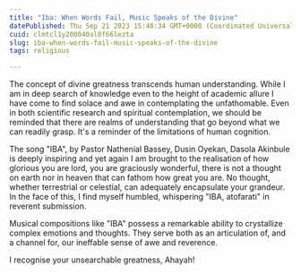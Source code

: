 ```yaml
---
title: "Iba: When Words Fail, Music Speaks of the Divine"
datePublished: Thu Sep 21 2023 15:48:34 GMT+0000 (Coordinated Universal Time)
cuid: clmtcl1y200040al0f66lezta
slug: iba-when-words-fail-music-speaks-of-the-divine
tags: religious

---
```


The concept of divine greatness transcends human understanding. While I am in deep search of knowledge even to the height of academic allure I have come to find solace and awe in contemplating the unfathomable. Even in both scientific research and spiritual contemplation, we should be reminded that there are realms of understanding that go beyond what we can readily grasp. It's a reminder of the limitations of human cognition.

The song "IBA", by Pastor Nathenial Bassey, Dusin Oyekan, Dasola Akinbule is deeply inspiring and yet again I am brought to the realisation of how glorious you are lord, you are graciously wonderful, there is not a thought on earth nor in heaven that can fathom how great you are. No thought, whether terrestrial or celestial, can adequately encapsulate your grandeur. In the face of this, I find myself humbled, whispering "IBA, atofarati" in reverent submission.

Musical compositions like "IBA" possess a remarkable ability to crystallize complex emotions and thoughts. They serve both as an articulation of, and a channel for, our ineffable sense of awe and reverence.

I recognise your unsearchable greatness, Ahayah!